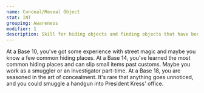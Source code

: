 ```yaml
---
name: Conceal/Reveal Object
stat: INT
grouping: Awareness
modifier: 1
description: Skill for hiding objects and finding objects that have been hidden. This is the Skill used for concealing weapons under clothing and detecting concealed weapons.
---
```


At a Base 10, you've got some experience with
street magic and maybe you know a few common
hiding places. At a Base 14, you've learned the most
common hiding places and can slip small items past
customs. Maybe you work as a smuggler or an investigator
part-time. At a Base 18, you are seasoned in
the art of concealment. It's rare that anything goes
unnoticed, and you could smuggle a handgun into
President Kress' office.